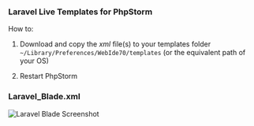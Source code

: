 ### Laravel Live Templates for PhpStorm ###

How to:

1) Download and copy the *xml* file(s) to your templates folder `~/Library/Preferences/WebIde70/templates` (or the equivalent path of your OS)


2) Restart PhpStorm

### Laravel_Blade.xml ###

![Laravel Blade Screenshot](http://)